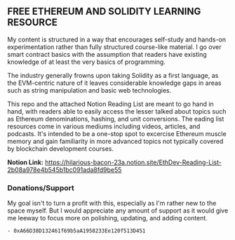 ## FREE ETHEREUM AND SOLIDITY LEARNING RESOURCE

My content is structured in a way that encourages self-study and hands-on experimentation rather than fully structured course-like material. I go over smart contract basics with the assumption that readers have existing knowledge of at least the very basics of programming.

The industry generally frowns upon taking Solidity as a first language, as the EVM-centric nature of it leaves considerable knowledge gaps in areas such as string manipulation and basic web technologies.

This repo and the attached Notion Reading List are meant to go hand in hand, with readers able to easily access the lesser talked about topics such as Ethereum denominations, hashing, and unit conversions. The eading list resources come in various mediums including videos, articles, and podcasts. It's intended to be a one-stop spot to excercise Ethereum muscle memory and gain familiarity in more advanced topics not typically covered by blockchain development courses.

<strong>Notion Link:</strong> https://hilarious-bacon-23a.notion.site/EthDev-Reading-List-2b08a978e4b545b1bc091ada8fd9be55

### Donations/Support

My goal isn't to turn a profit with this, especially as I'm rather new to the space myself. But I would appreciate any amount of support as it would give me leeway to focus more on polishing, updating, and adding content.

    - 0xA66D38D132461f69b5aA1958233Ee120f513D451
